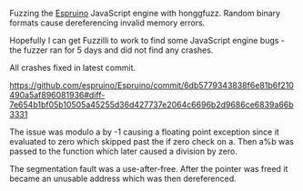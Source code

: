 Fuzzing the [Espruino](https://github.com/espruino/Espruino) JavaScript engine with honggfuzz. Random binary formats cause dereferencing invalid memory errors.

Hopefully I can get Fuzzilli to work to find some JavaScript engine bugs - the fuzzer ran for 5 days and did not find any crashes.

All crashes fixed in latest commit.

https://github.com/espruino/Espruino/commit/6db5779343838f6e81b6f210490a5af896081936#diff-7e654b1bf05b10505a45255d36d427737e2064c6696b2d9686ce6839a66b3331

The issue was modulo a by -1 causing a floating point exception since it evaluated to zero which skipped past the if zero check on a. Then a%b was passed to the function which later caused a division by zero.

The segmentation fault was a use-after-free. After the pointer was freed it became an unusable address which was then dereferenced.
